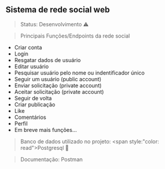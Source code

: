 ## Sistema de rede social web

>Status: Desenvolvimento ⚠️

>Principais Funções/Endpoints da rede social

+ Criar conta
+ Login
+ Resgatar dados de usuário
+ Editar usuário
+ Pesquisar usuário pelo nome ou indentificador único
+ Seguir um usuário (public account)
+ Enviar solicitação (private account)
+ Aceitar solicitação (private account)
+ Seguir de volta
+ Criar publicação
+ Like
+ Comentários
+ Perfil
+ Em breve mais funções...

> Banco de dados utilizado no projeto: <span style:"color: read">Postgresql<span> 🐘

> Documentação: Postman